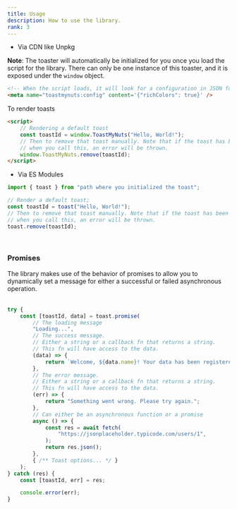 ```yaml
---
title: Usage
description: How to use the library.
rank: 3
---
```


-   Via CDN like Unpkg

**Note**: The toaster will automatically be initialized for you once you load the script for the library. There can only be one instance of this toaster, and it is exposed under the `window` object.

```html
<!-- When the script loads, it will look for a configuration in JSON format from a meta tag. Below is an example -->
<meta name="toastmynuts:config" content='{"richColors": true}' />
```

To render toasts

```html
<script>
	// Rendering a default toast
	const toastId = window.ToastMyNuts("Hello, World!");
	// Then to remove that toast manually. Note that if the toast has been removed
	// when you call this, an error will be thrown.
	window.ToastMyNuts.remove(toastId);
</script>
```

-   Via ES Modules

```ts
import { toast } from "path where you initialized the toast";

// Render a default toast;
const toastId = toast("Hello, World!");
// Then to remove that toast manually. Note that if the toast has been removed
// when you call this, an error will be thrown.
toast.remove(toastId);
```
<br>

### Promises

<p style="margin-top: 0rem; margin-bottom: 2rem;">
	The library makes use of the behavior of promises to allow you to dynamically set a message for either a successful or failed asynchronous operation.
</p>

```ts
try {
	const [toastId, data] = toast.promise(
		// The loading message
		"Loading...",
		// The success message.
		// Either a string or a callback fn that returns a string.
		// This fn will have access to the data.
		(data) => {
			return `Welcome, ${data.name}! Your data has been registered.`;
		},
		// The error message.
		// Either a string or a callback fn that returns a string.
		// This fn will have access to the data.
		(err) => {
			return "Something went wrong. Please try again.";
		},
		// Can either be an asynchronous function or a promise
		async () => {
			const res = await fetch(
				"https://jsonplaceholder.typicode.com/users/1",
			);
			return res.json();
		},
		{ /** Toast options... */ }
	);
} catch (res) {
	const [toastId, err] = res;

	console.error(err);
}
```
